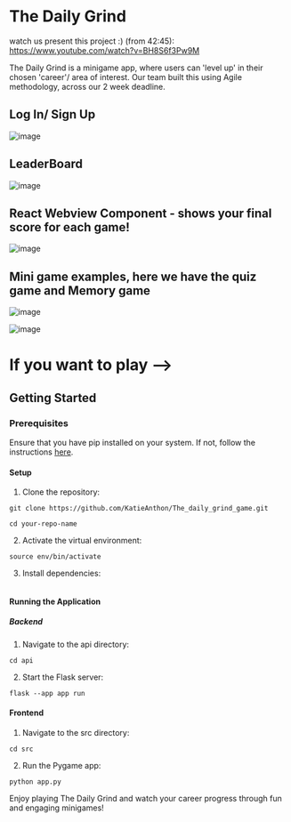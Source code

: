 # The Daily Grind
watch us present this project :) (from 42:45): https://www.youtube.com/watch?v=BH8S6f3Pw9M

The Daily Grind is a minigame app, where users can 'level up' in their chosen 'career'/ area of interest. Our team built this using Agile methodology, across our 2 week deadline.

## Log In/ Sign Up 

![image](https://github.com/KatieAnthon/The_daily_grind_game/assets/94082001/f296c213-6d11-4d3d-8315-ae3b04b66d87)

## LeaderBoard

![image](https://github.com/KatieAnthon/The_daily_grind_game/assets/94082001/ea49d915-2d4a-455b-a684-9a79a36a1d69)

## React Webview Component - shows your final score for each game!

![image](https://github.com/KatieAnthon/The_daily_grind_game/assets/94082001/1343a38d-406d-4c9f-9415-9e84e88ddac6)

## Mini game examples, here we have the quiz game and Memory game

![image](https://github.com/KatieAnthon/The_daily_grind_game/assets/94082001/b6bc5ee7-b7e7-4981-8a92-74a0b9af1e8f)

![image](https://github.com/KatieAnthon/The_daily_grind_game/assets/94082001/8421ea26-f803-4e50-bd02-85de723e2bc5)



# If you want to play --> 

## Getting Started

### Prerequisites
Ensure that you have pip installed on your system. If not, follow the instructions [here](https://pip.pypa.io/en/stable/installation/).

#### Setup

1. Clone the repository:
```
git clone https://github.com/KatieAnthon/The_daily_grind_game.git
```
```
cd your-repo-name
```

2. Activate the virtual environment:
   
```
source env/bin/activate
```

3. Install dependencies:
```pip install -r requirements.txt -v
```

#### Running the Application

##### Backend
1. Navigate to the api directory:
```
cd api
```

2. Start the Flask server:

```
flask --app app run
```

#### Frontend

1. Navigate to the src directory:
```
cd src
```
2. Run the Pygame app:
```
python app.py
```

Enjoy playing The Daily Grind and watch your career progress through fun and engaging minigames!



